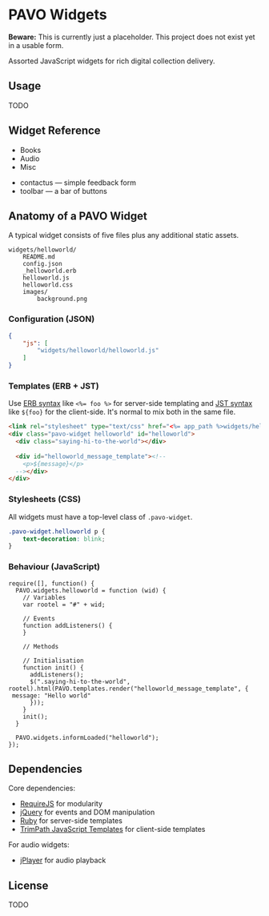 PAVO Widgets
============

**Beware:** This is currently just a placeholder. This project does not exist yet in a usable form.

Assorted JavaScript widgets for rich digital collection delivery.

Usage
-----

TODO

Widget Reference
----------------

* Books
* Audio
* Misc
 - contactus &mdash; simple feedback form
 - toolbar &mdash; a bar of buttons

Anatomy of a PAVO Widget
------------------------

A typical widget consists of five files plus any additional static assets.

    widgets/helloworld/
        README.md
        config.json
        _helloworld.erb
        helloworld.js
        helloworld.css
        images/
            background.png

### Configuration (JSON)

```JSON
{
    "js": [
        "widgets/helloworld/helloworld.js"
    ]
}
```

### Templates (ERB + JST)

Use [ERB syntax] like `<%= foo %>` for server-side templating and [JST syntax] like `${foo}` for the client-side.
It's normal to mix both in the same file.

```HTML
<link rel="stylesheet" type="text/css" href="<%= app_path %>widgets/helloworld/helloworld.css"/>
<div class="pavo-widget helloworld" id="helloworld">
  <div class="saying-hi-to-the-world"></div>
  
  <div id="helloworld_message_template"><!--
    <p>${message}</p>
  --></div>
</div>
```

[ERB syntax]: http://ruby-doc.org/stdlib-1.9.3/libdoc/erb/rdoc/ERB.html
[JST syntax]: https://code.google.com/p/trimpath/wiki/JavaScriptTemplateSyntax

### Stylesheets (CSS)

All widgets must have a top-level class of `.pavo-widget`.

```CSS
.pavo-widget.helloworld p {
    text-decoration: blink;
}
```

### Behaviour (JavaScript)

```JS
require([], function() {
  PAVO.widgets.helloworld = function (wid) {
    // Variables
    var rootel = "#" + wid;

    // Events
    function addListeners() {
    }

    // Methods

    // Initialisation
    function init() {
      addListeners();
      $(".saying-hi-to-the-world", rootel).html(PAVO.templates.render("helloworld_message_template", {
 message: "Hello world"
      }));
    }
    init();
  }

  PAVO.widgets.informLoaded("helloworld");
});
```

Dependencies
------------

Core dependencies:
 - [RequireJS](http://requirejs.org/) for modularity
 - [jQuery](http://jquery.com/) for events and DOM manipulation
 - [Ruby](http://www.ruby-lang.org) for server-side templates
 - [TrimPath JavaScript Templates](https://code.google.com/p/trimpath/wiki/JavaScriptTemplates) for client-side templates

For audio widgets:
 - [jPlayer](http://jplayer.org/) for audio playback

License
-------

TODO